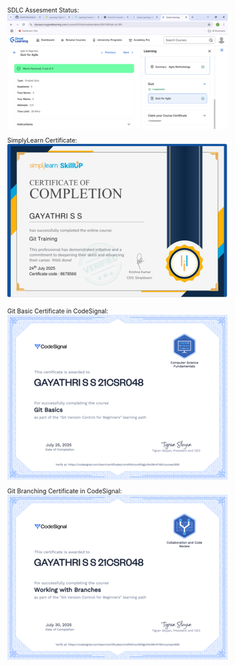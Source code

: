 SDLC Assesment Status:
![SDLC test](SDLC/SDLC_Assesment.png)

SimplyLearn Certificate:
![SimplyLearn Certificate](GitPractice/Certificate_git_simplylearn_.jpg)

Git Basic Certificate in CodeSignal:
![CodeSignal Git Basics](GitPractice/certificate_git_basics.png)

Git Branching Certificate in CodeSignal:
![CodeSignal Git Branching](GitPractice/certificate_git_branching.png)